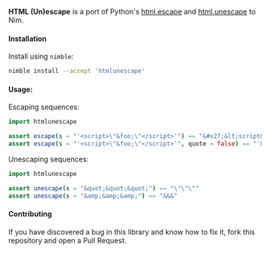**HTML (Un)escape** is a port of Python's [html.escape](https://docs.python.org/3.10/library/html.html#html.escape) and [html.unescape](https://docs.python.org/3.10/library/html.html#html.unescape) to Nim.

#### Installation

Install using `nimble`:

```bash
nimble install --accept 'htmlunescape'
```

#### Usage:

Escaping sequences:

```nim
import htmlunescape

assert escape(s = "'<script>\"&foo;\"</script>'") == "&#x27;&lt;script&gt;&quot;&amp;foo;&quot;&lt;/script&gt;&#x27;"
assert escape(s = "'<script>\"&foo;\"</script>'", quote = false) == "'&lt;script&gt;\"&amp;foo;\"&lt;/script&gt;'"
```

Unescaping sequences:

```nim
import htmlunescape

assert unescape(s = "&quot;&quot;&quot;") == "\"\"\""
assert unescape(s = "&amp;&amp;&amp;") == "&&&"
```

#### Contributing

If you have discovered a bug in this library and know how to fix it, fork this repository and open a Pull Request.
